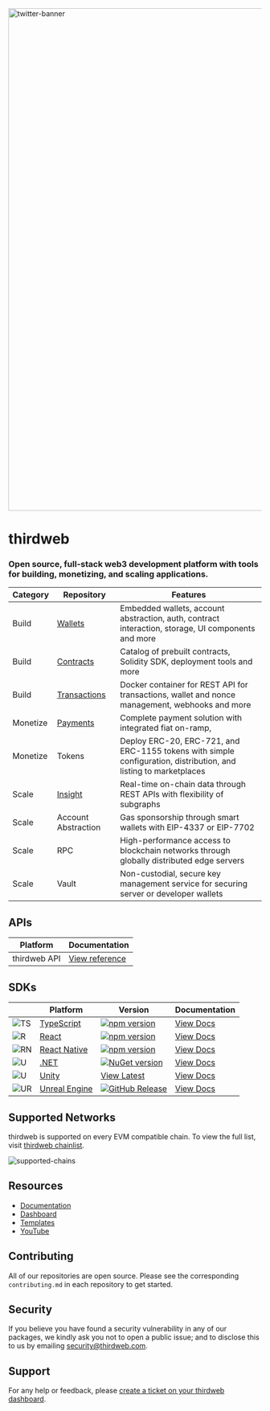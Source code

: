 <!-- Banner Image -->
<img width="3000" height="1000" alt="twitter-banner" src="https://github.com/user-attachments/assets/07191ce9-3e4a-4c88-adef-640a4f249a01" />

# thirdweb

### Open source, full-stack web3 development platform with tools for building, monetizing, and scaling applications.

| Category      | Repository | Features |
| ---------- | ---------- | -------- |
| Build   | [Wallets](https://github.com/thirdweb-dev/js) | Embedded wallets, account abstraction, auth, contract interaction, storage, UI components and more |
| Build   | [Contracts](https://github.com/thirdweb-dev/contracts) | Catalog of prebuilt contracts, Solidity SDK, deployment tools and more |
| Build   | [Transactions](https://github.com/thirdweb-dev/engine) | Docker container for REST API for transactions, wallet and nonce management, webhooks and more |
| Monetize  | [Payments](https://github.com/thirdweb-dev/js/tree/main/packages/thirdweb/src/bridge) | Complete payment solution with integrated fiat on-ramp,  |
| Monetize  | Tokens | Deploy ERC-20, ERC-721, and ERC-1155 tokens with simple configuration, distribution, and listing to marketplaces |
| Scale  | [Insight](https://github.com/thirdweb-dev/insight) | Real-time on-chain data through REST APIs with flexibility of subgraphs  |
| Scale  | Account Abstraction | Gas sponsorship through smart wallets with EIP-4337 or EIP-7702 |
| Scale  | RPC | High-performance access to blockchain networks through globally distributed edge servers |
| Scale  | Vault | Non-custodial, secure key management service for securing server or developer wallets |

## APIs
| Platform     | Documentation                                      |
|--------------|----------------------------------------------------|
| thirdweb API | [View reference](https://api.thirdweb.com/reference) |


## SDKs

| | Platform                                          | Version | Documentation | 
| ----- | --------------------------------------------------- | ---------- | ---- |
| ![TS](https://skillicons.dev/icons?i=ts) | [TypeScript](https://github.com/thirdweb-dev/js) | [![npm version](https://badge.fury.io/js/thirdweb.svg)](https://badge.fury.io/js/thirdweb) | [View Docs](https://portal.thirdweb.com/typescript/v5)   | 
| ![R](https://skillicons.dev/icons?i=react) | [React](https://github.com/thirdweb-dev/js) | [![npm version](https://badge.fury.io/js/thirdweb.svg)](https://badge.fury.io/js/thirdweb) | [View Docs](https://portal.thirdweb.com/typescript/v5/react)      | 
| ![RN](https://skillicons.dev/icons?i=react) | [React Native](https://github.com/thirdweb-dev/js) | [![npm version](https://badge.fury.io/js/@thirdweb-dev%2Freact-native.svg)](https://badge.fury.io/js/@thirdweb-dev%2Freact-native)| [View Docs](https://portal.thirdweb.com/typescript/v5/react-native)    |
| ![U](https://skillicons.dev/icons?i=dotnet) | [.NET](https://github.com/thirdweb-dev/thirdweb-dotnet)      | [![NuGet version](https://badge.fury.io/nu/Thirdweb.svg)](https://badge.fury.io/nu/Thirdweb) | [View Docs](https://portal.thirdweb.com/dotnet)     |
| ![U](https://skillicons.dev/icons?i=unity) | [Unity](https://github.com/thirdweb-dev/unity-sdk)      | [View Latest](https://github.com/thirdweb-dev/unity-sdk/releases/latest) | [View Docs](https://portal.thirdweb.com/unity)     |
| ![UR](https://skillicons.dev/icons?i=unreal) | [Unreal Engine](https://github.com/thirdweb-dev/unreal-sdk) | [![GitHub Release](https://img.shields.io/github/v/release/thirdweb-dev/unreal-sdk?label=marketplace%20plugin&color=4ec820)](https://www.unrealengine.com/marketplace/en-US/product/f21200c2610146f3888172994448e50d) | [View Docs](https://portal.thirdweb.com/unreal-engine) |

## Supported Networks

thirdweb is supported on every EVM compatible chain. To view the full list, visit [thirdweb chainlist](https://thirdweb.com/chainlist).

![supported-chains](https://github.com/user-attachments/assets/2725c0d4-da98-4cfa-b4f9-e0446782bac5)

## Resources

- [Documentation](https://portal.thirdweb.com)
- [Dashboard](https://thirdweb.com/dashboard)
- [Templates](https://thirdweb.com/templates)
- [YouTube](https://www.youtube.com/@thirdweb_)

## Contributing

All of our repositories are open source. Please see the corresponding `contributing.md` in each repository to get started. 

## Security

If you believe you have found a security vulnerability in any of our packages, we kindly ask you not to open a public issue; and to disclose this to us by emailing security@thirdweb.com.

## Support

For any help or feedback, please [create a ticket on your thirdweb dashboard](https://thirdweb.com/support).

